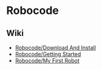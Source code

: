 # Robocode

## Wiki

* [Robocode/Download And Install](https://robowiki.net/wiki/Robocode/Download_And_Install)
* [Robocode/Getting Started](https://robowiki.net/wiki/Robocode/Getting_Started)
* [Robocode/My First Robot](https://robowiki.net/wiki/Robocode/My_First_Robot)
